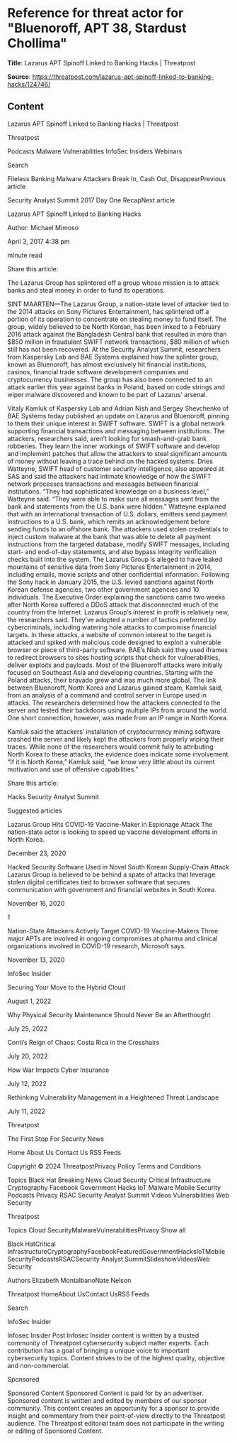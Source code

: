 # Reference for threat actor for "Bluenoroff, APT 38, Stardust Chollima"

**Title**: Lazarus APT Spinoff Linked to Banking Hacks | Threatpost

**Source**: https://threatpost.com/lazarus-apt-spinoff-linked-to-banking-hacks/124746/

## Content


























Lazarus APT Spinoff Linked to Banking Hacks | Threatpost

























































 












Threatpost


Podcasts
Malware
Vulnerabilities
InfoSec Insiders
Webinars



 





 Search














Fileless Banking Malware Attackers Break In, Cash Out, DisappearPrevious article 

Security Analyst Summit 2017 Day One RecapNext article 










Lazarus APT Spinoff Linked to Banking Hacks












Author: 
Michael Mimoso


April 3, 2017  4:38 pm












 minute read
											


Share this article:





 










The Lazarus Group has splintered off a group whose mission is to attack banks and steal money in order to fund its operations. 


SINT MAARTEN—The Lazarus Group, a nation-state level of attacker tied to the 2014 attacks on Sony Pictures Entertainment, has splintered off a portion of its operation to concentrate on stealing money to fund itself.
The group, widely believed to be North Korean, has been linked to a February 2016 attack against the Bangladesh Central bank that resulted in more than $850 million in fraudulent SWIFT network transactions, $80 million of which still has not been recovered.
At the Security Analyst Summit, researchers from Kaspersky Lab and BAE Systems explained how the splinter group, known as Bluenoroff, has almost exclusively hit financial institutions, casinos, financial trade software development companies and cryptocurrency businesses. The group has also been connected to an attack earlier this year against banks in Poland, based on code strings and wiper malware discovered and known to be part of Lazarus’ arsenal.

Vitaly Kamluk of Kaspersky Lab and Adrian Nish and Sergey Shevchenko of BAE Systems today published an update on Lazarus and Bluenoroff, pinning to them their unique interest in SWIFT software. SWIFT is a global network supporting financial transactions and messaging between institutions. The attackers, researchers said, aren’t looking for smash-and-grab bank robberies. They learn the inner workings of SWIFT software and develop and implement patches that allow the attackers to steal significant amounts of money without leaving a trace behind on the hacked systems.
Dries Watteyne, SWIFT head of customer security intelligence, also appeared at SAS and said the attackers had intimate knowledge of how the SWIFT network processes transactions and messages between financial institutions.
“They had sophisticated knowledge on a business level,” Watteyne said. “They were able to make sure all messages sent from the bank and statements from the U.S. bank were hidden.”
Watteyne explained that with an international transaction of U.S. dollars, emitters send payment instructions to a U.S. bank, which remits an acknowledgement before sending funds to an offshore bank.
The attackers used stolen credentials to inject custom malware at the bank that was able to delete all payment instructions from the targeted database, modify SWIFT messages, including start- and end-of-day statements, and also bypass integrity verification checks built into the system.
The Lazarus Group is alleged to have leaked mountains of sensitive data from Sony Pictures Entertainment in 2014, including emails, movie scripts and other confidential information. Following the Sony hack in January 2015, the U.S. levied sanctions against North Korean defense agencies, two other government agencies and 10 individuals. The Executive Order explaining the sanctions came two weeks after North Korea suffered a DDoS attack that disconnected much of the country from the Internet.
Lazarus Group’s interest in profit is relatively new, the researchers said. They’ve adopted a number of tactics preferred by cybercriminals, including watering hole attacks to compromise financial targets. In these attacks, a website of common interest to the target is attacked and spiked with malicious code designed to exploit a vulnerable browser or piece of third-party software.
BAE’s Nish said they used iframes to redirect browsers to sites hosting scripts that check for vulnerabilities, deliver exploits and payloads. Most of the Bluenoroff attacks were initially focused on Southeast Asia and developing countries. Starting with the Poland attacks, their bravado grew and was much more global.
The link between Bluenoroff, North Korea and Lazarus gained steam, Kamluk said, from an analysis of a command and control server in Europe used in attacks. The researchers determined how the attackers connected to the server and tested their backdoors using multiple IPs from around the world. One short connection, however, was made from an IP range in North Korea.

Kamluk said the attackers’ installation of cryptocurrency mining software crashed the server and likely kept the attackers from properly wiping their traces. While none of the researchers would commit fully to attributing North Korea to these attacks, the evidence does indicate some involvement.
“If it is North Korea,” Kamluk said, “we know very little about its current motivation and use of offensive capabilities.”





Share this article:





 







Hacks
Security Analyst Summit










Suggested articles





 

Lazarus Group Hits COVID-19 Vaccine-Maker in Espionage Attack
The nation-state actor is looking to speed up vaccine development efforts in North Korea.


December 23, 2020








 

Hacked Security Software Used in Novel South Korean Supply-Chain Attack
Lazarus Group is believed to be behind a spate of attacks that leverage stolen digital certificates tied to browser software that secures communication with government and financial websites in South Korea. 


November 16, 2020



 1









 

Nation-State Attackers Actively Target COVID-19 Vaccine-Makers
Three major APTs are involved in ongoing compromises at pharma and clinical organizations involved in COVID-19 research, Microsoft says.


November 13, 2020










InfoSec Insider






Securing Your Move to the Hybrid Cloud


August 1, 2022









Why Physical Security Maintenance Should Never Be an Afterthought


July 25, 2022









Conti’s Reign of Chaos: Costa Rica in the Crosshairs


July 20, 2022









How War Impacts Cyber Insurance


July 12, 2022









Rethinking Vulnerability Management in a Heightened Threat Landscape


July 11, 2022







 





 






Threatpost

The First Stop For Security News



Home
About Us
Contact Us
RSS Feeds
 



Copyright © 2024 ThreatpostPrivacy Policy
Terms and Conditions
 

 


Topics
Black Hat
Breaking News
Cloud Security
Critical Infrastructure
Cryptography
Facebook
Government
Hacks
IoT
Malware
Mobile Security
Podcasts
Privacy
RSAC
Security Analyst Summit
Videos
Vulnerabilities
Web Security















Threatpost



 









Topics
Cloud SecurityMalwareVulnerabilitiesPrivacy
Show all

Black HatCritical InfrastructureCryptographyFacebookFeaturedGovernmentHacksIoTMobile SecurityPodcastsRSACSecurity Analyst SummitSlideshowVideosWeb Security

Authors
Elizabeth MontalbanoNate Nelson

Threatpost
HomeAbout UsContact UsRSS Feeds 





 Search










 












InfoSec Insider

Infosec Insider Post
Infosec Insider content is written by a trusted community of Threatpost cybersecurity subject matter experts. Each contribution has a goal of bringing a unique voice to important cybersecurity topics. Content strives to be of the highest quality, objective and non-commercial.












Sponsored

Sponsored Content
Sponsored Content is paid for by an advertiser. Sponsored content is written and edited by members of our sponsor community. This content creates an opportunity for a sponsor to provide insight and commentary from their point-of-view directly to the Threatpost audience. The Threatpost editorial team does not participate in the writing or editing of Sponsored Content.














